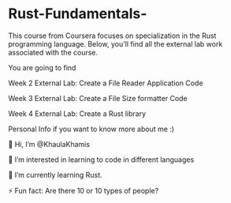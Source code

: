 # Rust-Fundamentals-
This course from Coursera focuses on specialization in the Rust programming language. Below, you'll find all the external lab work associated with the course.

You are going to find

Week 2 External Lab: Create a File Reader Application Code

Week 3 External Lab: Create a File Size formatter Code

Week 4 External Lab: Create a Rust library

Personal Info if you want to know more about me :) 

👋 Hi, I’m @KhaulaKhamis

👀 I’m interested in learning to code in different languages

🌱 I’m currently learning Rust.

⚡ Fun fact: Are there 10 or 10 types of people?

